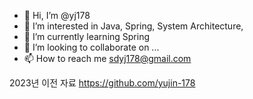- 👋 Hi, I’m @yj178
- 👀 I’m interested in Java, Spring, System Architecture, 
- 🌱 I’m currently learning Spring
- 💞️ I’m looking to collaborate on ...
- 📫 How to reach me sdyj178@gmail.com

<!---
yj178/yj178 is a ✨ special ✨ repository because its `README.md` (this file) appears on your GitHub profile.
You can click the Preview link to take a look at your changes.
--->

2023년 이전 자료 https://github.com/yujin-178
